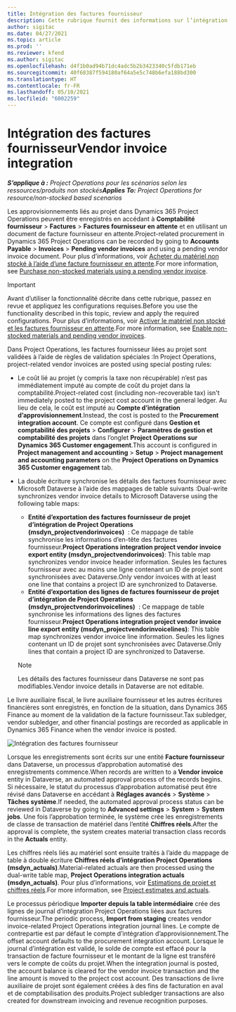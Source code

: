 ```yaml
---
title: Intégration des factures fournisseur
description: Cette rubrique fournit des informations sur l’intégration des factures fournisseur dans Project Operations.
author: sigitac
ms.date: 04/27/2021
ms.topic: article
ms.prod: ''
ms.reviewer: kfend
ms.author: sigitac
ms.openlocfilehash: d4f1b0ad94b71dc4adc5b2b3423340c5fdb171eb
ms.sourcegitcommit: 40f68387f594180af64a5e5c748b6efa188bd300
ms.translationtype: HT
ms.contentlocale: fr-FR
ms.lasthandoff: 05/10/2021
ms.locfileid: "6002259"
---
```

# <a name="vendor-invoice-integration"></a><span data-ttu-id="3c2db-103">Intégration des factures fournisseur</span><span class="sxs-lookup"><span data-stu-id="3c2db-103">Vendor invoice integration</span></span>

<span data-ttu-id="3c2db-104">_**S’applique à :** Project Operations pour les scénarios selon les ressources/produits non stockés_</span><span class="sxs-lookup"><span data-stu-id="3c2db-104">_**Applies To:** Project Operations for resource/non-stocked based scenarios_</span></span>

<span data-ttu-id="3c2db-105">Les approvisionnements liés au projet dans Dynamics 365 Project Operations peuvent être enregistrés en accédant à **Comptabilité fournisseur** > **Factures** > **Factures fournisseur en attente** et en utilisant un document de facture fournisseur en attente.</span><span class="sxs-lookup"><span data-stu-id="3c2db-105">Project-related procurement in Dynamics 365 Project Operations can be recorded by going to **Accounts Payable** > **Invoices** > **Pending vendor invoices** and using a pending vendor invoice document.</span></span> <span data-ttu-id="3c2db-106">Pour plus d’informations, voir [Acheter du matériel non stocké à l’aide d’une facture fournisseur en attente](../procurement/pending-vendor-invoices.md).</span><span class="sxs-lookup"><span data-stu-id="3c2db-106">For more information, see [Purchase non-stocked materials using a pending vendor invoice](../procurement/pending-vendor-invoices.md).</span></span>

> [!IMPORTANT]
> <span data-ttu-id="3c2db-107">Avant d’utiliser la fonctionnalité décrite dans cette rubrique, passez en revue et appliquez les configurations requises.</span><span class="sxs-lookup"><span data-stu-id="3c2db-107">Before you use the functionality described in this topic, review and apply the required configurations.</span></span> <span data-ttu-id="3c2db-108">Pour plus d’informations, voir [Activer le matériel non stocké et les factures fournisseur en attente](../procurement/configure-materials-nonstocked.md).</span><span class="sxs-lookup"><span data-stu-id="3c2db-108">For more information, see [Enable non-stocked materials and pending vendor invoices](../procurement/configure-materials-nonstocked.md).</span></span>

<span data-ttu-id="3c2db-109">Dans Project Operations, les factures fournisseur liées au projet sont validées à l’aide de règles de validation spéciales :</span><span class="sxs-lookup"><span data-stu-id="3c2db-109">In Project Operations, project-related vendor invoices are posted using special posting rules:</span></span>

- <span data-ttu-id="3c2db-110">Le coût lié au projet (y compris la taxe non récupérable) n’est pas immédiatement imputé au compte de coût du projet dans la comptabilité.</span><span class="sxs-lookup"><span data-stu-id="3c2db-110">Project-related cost (including non-recoverable tax) isn't immediately posted to the project cost account in the general ledger.</span></span> <span data-ttu-id="3c2db-111">Au lieu de cela, le coût est imputé au **Compte d’intégration d’approvisionnement**.</span><span class="sxs-lookup"><span data-stu-id="3c2db-111">Instead, the cost is posted to the **Procurement integration account**.</span></span> <span data-ttu-id="3c2db-112">Ce compte est configuré dans **Gestion et comptabilité des projets** > **Configurer** > **Paramètres de gestion et comptabilité des projets** dans l’onglet **Project Operations sur Dynamics 365 Customer engagement**.</span><span class="sxs-lookup"><span data-stu-id="3c2db-112">This account is configured in **Project management and accounting** > **Setup** > **Project management and accounting parameters** on the **Project Operations on Dynamics 365 Customer engagement** tab.</span></span>
- <span data-ttu-id="3c2db-113">La double écriture synchronise les détails des factures fournisseur avec Microsoft Dataverse à l’aide des mappages de table suivants :</span><span class="sxs-lookup"><span data-stu-id="3c2db-113">Dual-write synchronizes vendor invoice details to Microsoft Dataverse using the following table maps:</span></span>

     - <span data-ttu-id="3c2db-114">**Entité d’exportation des factures fournisseur de projet d’intégration de Project Operations (msdyn_projectvendorinvoices)**  : Ce mappage de table synchronise les informations d’en-tête des factures fournisseur.</span><span class="sxs-lookup"><span data-stu-id="3c2db-114">**Project Operations integration project vendor invoice export entity (msdyn_projectvendorinvoices)**: This table map synchronizes vendor invoice header information.</span></span> <span data-ttu-id="3c2db-115">Seules les factures fournisseur avec au moins une ligne contenant un ID de projet sont synchronisées avec Dataverse.</span><span class="sxs-lookup"><span data-stu-id="3c2db-115">Only vendor invoices with at least one line that contains a project ID are synchronized to Dataverse.</span></span>
     - <span data-ttu-id="3c2db-116">**Entité d’exportation des lignes de factures fournisseur de projet d’intégration de Project Operations (msdyn_projectvendorinvoicelines)**  : Ce mappage de table synchronise les informations des lignes des factures fournisseur.</span><span class="sxs-lookup"><span data-stu-id="3c2db-116">**Project Operations integration project vendor invoice line export entity (msdyn_projectvendorinvoicelines)**: This table map synchronizes vendor invoice line information.</span></span> <span data-ttu-id="3c2db-117">Seules les lignes contenant un ID de projet sont synchronisées avec Dataverse.</span><span class="sxs-lookup"><span data-stu-id="3c2db-117">Only lines that contain a project ID are synchronized to Dataverse.</span></span>

     > [!NOTE]
     > <span data-ttu-id="3c2db-118">Les détails des factures fournisseur dans Dataverse ne sont pas modifiables.</span><span class="sxs-lookup"><span data-stu-id="3c2db-118">Vendor invoice details in Dataverse are not editable.</span></span>

<span data-ttu-id="3c2db-119">Le livre auxiliaire fiscal, le livre auxiliaire fournisseur et les autres écritures financières sont enregistrés, en fonction de la situation, dans Dynamics 365 Finance au moment de la validation de la facture fournisseur.</span><span class="sxs-lookup"><span data-stu-id="3c2db-119">Tax subledger, vendor subledger, and other financial postings are recorded as applicable in Dynamics 365 Finance when the vendor invoice is posted.</span></span>

![Intégration des factures fournisseur](media/DW7VendorInvoice.png)

<span data-ttu-id="3c2db-121">Lorsque les enregistrements sont écrits sur une entité **Facture fournisseur** dans Dataverse, un processus d’approbation automatisé des enregistrements commence.</span><span class="sxs-lookup"><span data-stu-id="3c2db-121">When records are written to a **Vendor invoice** entity in Dataverse, an automated approval process of the records begins.</span></span> <span data-ttu-id="3c2db-122">Si nécessaire, le statut du processus d’approbation automatisé peut être révisé dans Dataverse en accédant à **Réglages avancés** > **Système** > **Tâches système**.</span><span class="sxs-lookup"><span data-stu-id="3c2db-122">If needed, the automated approval process status can be reviewed in Dataverse by going to **Advanced settings** > **System** > **System jobs**.</span></span> <span data-ttu-id="3c2db-123">Une fois l’approbation terminée, le système crée les enregistrements de classe de transaction de matériel dans l’entité **Chiffres réels**.</span><span class="sxs-lookup"><span data-stu-id="3c2db-123">After the approval is complete, the system creates material transaction class records in the **Actuals** entity.</span></span>

<span data-ttu-id="3c2db-124">Les chiffres réels liés au matériel sont ensuite traités à l’aide du mappage de table à double écriture **Chiffres réels d’intégration Project Operations (msdyn_actuals)**.</span><span class="sxs-lookup"><span data-stu-id="3c2db-124">Material-related actuals are then processed using the dual-write table map, **Project Operations integration actuals (msdyn_actuals)**.</span></span> <span data-ttu-id="3c2db-125">Pour plus d’informations, voir [Estimations de projet et chiffres réels](resource-dual-write-estimates-actuals.md).</span><span class="sxs-lookup"><span data-stu-id="3c2db-125">For more information, see [Project estimates and actuals](resource-dual-write-estimates-actuals.md).</span></span>

<span data-ttu-id="3c2db-126">Le processus périodique **Importer depuis la table intermédiaire** crée des lignes de journal d’intégration Project Operations liées aux factures fournisseur.</span><span class="sxs-lookup"><span data-stu-id="3c2db-126">The periodic process, **Import from staging** creates vendor invoice-related Project Operations integration journal lines.</span></span> <span data-ttu-id="3c2db-127">Le compte de contrepartie est par défaut le compte d’intégration d’approvisionnement.</span><span class="sxs-lookup"><span data-stu-id="3c2db-127">The offset account defaults to the procurement integration account.</span></span> <span data-ttu-id="3c2db-128">Lorsque le journal d’intégration est validé, le solde de compte est effacé pour la transaction de facture fournisseur et le montant de la ligne est transféré vers le compte de coûts du projet.</span><span class="sxs-lookup"><span data-stu-id="3c2db-128">When the integration journal is posted, the account balance is cleared for the vendor invoice transaction and the line amount is moved to the project cost account.</span></span> <span data-ttu-id="3c2db-129">Des transactions de livre auxiliaire de projet sont également créées à des fins de facturation en aval et de comptabilisation des produits.</span><span class="sxs-lookup"><span data-stu-id="3c2db-129">Project subledger transactions are also created for downstream invoicing and revenue recognition purposes.</span></span>
